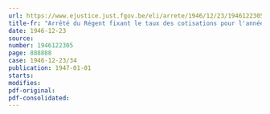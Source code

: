 ```yaml
---
url: https://www.ejustice.just.fgov.be/eli/arrete/1946/12/23/1946122305/justel
title-fr: "Arrêté du Régent fixant le taux des cotisations pour l'année 1946 dues au fonds spécial pour la réparation des dommages résultant des accidents du travail causés par faits de guerre"
date: 1946-12-23
source:
number: 1946122305
page: 888888
case: 1946-12-23/34
publication: 1947-01-01
starts:
modifies:
pdf-original:
pdf-consolidated:
---
```



